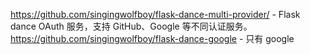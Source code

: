 https://github.com/singingwolfboy/flask-dance-multi-provider/ - Flask dance OAuth 服务，支持 GitHub、Google 等不同认证服务。
https://github.com/singingwolfboy/flask-dance-google - 只有 google

